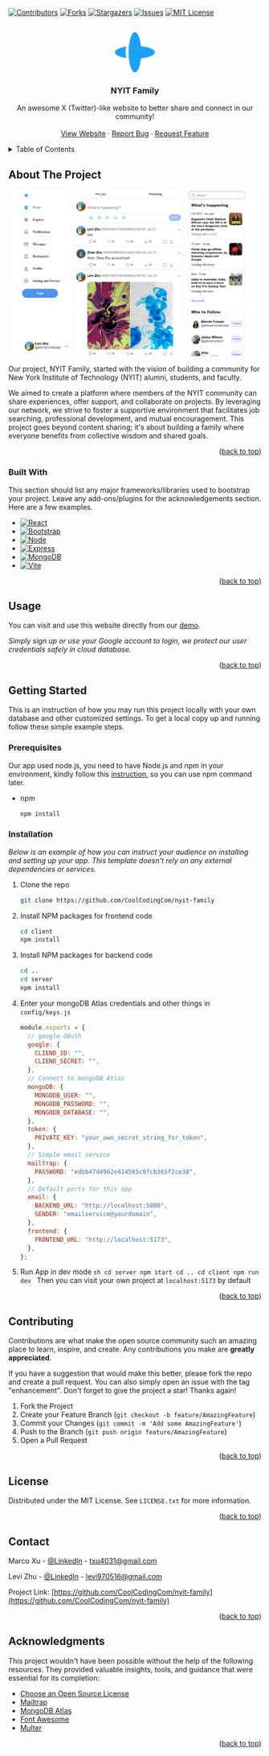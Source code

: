 <!-- PROJECT SHIELDS -->
<!--
*** I'm using markdown "reference style" links for readability.
*** Reference links are enclosed in brackets [ ] instead of parentheses ( ).
*** See the bottom of this document for the declaration of the reference variables
*** for contributors-url, forks-url, etc. This is an optional, concise syntax you may use.
*** https://www.markdownguide.org/basic-syntax/#reference-style-links
-->

[![Contributors][contributors-shield]][contributors-url]
[![Forks][forks-shield]][forks-url]
[![Stargazers][stars-shield]][stars-url]
[![Issues][issues-shield]][issues-url]
[![MIT License][license-shield]][license-url]

<!-- PROJECT LOGO -->
<br />
<div align="center">
  <a href="https://github.com/CoolCodingCom/nyit-family">
    <img src="images/logo.svg" alt="Logo" width="80" height="80">
  </a>

  <h3 align="center">NYIT Family</h3>

  <p align="center">
    An awesome X (Twitter)-like website to better share and connect in our community!
    <br />
    <!-- <a href="https://github.com/othneildrew/Best-README-Template"><strong>Explore the docs »</strong></a>
    <br /> -->
    <br />
    <a href="http://nyitfamily.site">View Website</a>
    ·
    <a href="https://github.com/CoolCodingCom/nyit-family/issues/new?labels=bug&template=bug-report---.md">Report Bug</a>
    ·
    <a href="https://github.com/CoolCodingCom/nyit-family/issues/new?labels=enhancement&template=feature-request---.md">Request Feature</a>
  </p>
</div>

<!-- TABLE OF CONTENTS -->
<details>
  <summary>Table of Contents</summary>
  <ol>
    <li>
      <a href="#about-the-project">About The Project</a>
      <ul>
        <li><a href="#built-with">Built With</a></li>
      </ul>
    </li>
    <li>
      <a href="#getting-started">Getting Started</a>
      <ul>
        <li><a href="#prerequisites">Prerequisites</a></li>
        <li><a href="#installation">Installation</a></li>
      </ul>
    </li>
    <li><a href="#usage">Usage</a></li>
    <li><a href="#contributing">Contributing</a></li>
    <li><a href="#license">License</a></li>
    <li><a href="#contact">Contact</a></li>
    <li><a href="#acknowledgments">Acknowledgments</a></li>
  </ol>
</details>

<!-- ABOUT THE PROJECT -->

## About The Project

[![Product Name Screen Shot][product-screenshot]](https://example.com)

Our project, NYIT Family, started with the vision of building a community for New York Institute of Technology (NYIT) alumni, students, and faculty.

We aimed to create a platform where members of the NYIT community can share experiences, offer support, and collaborate on projects. By leveraging our network, we strive to foster a supportive environment that facilitates job searching, professional development, and mutual encouragement. This project goes beyond content sharing; it's about building a family where everyone benefits from collective wisdom and shared goals.

<p align="right">(<a href="#readme-top">back to top</a>)</p>

### Built With

This section should list any major frameworks/libraries used to bootstrap your project. Leave any add-ons/plugins for the acknowledgements section. Here are a few examples.

- [![React][React.js]][React-url]
- [![Bootstrap][Bootstrap.com]][Bootstrap-url]
- [![Node][Node.com]][Node-url]
- [![Express][Express.com]][Express-url]
- [![MongoDB][MongoDB.com]][MongoDB-url]
- [![Vite][Vite.com]][Vite-url]

<p align="right">(<a href="#readme-top">back to top</a>)</p>

<!-- USAGE EXAMPLES -->

## Usage

You can visit and use this website directly from our <a href="http://nyitfamily.site">demo</a>.

_Simply sign up or use your Google account to login, we protect our user credentials safely in cloud database._

<p align="right">(<a href="#readme-top">back to top</a>)</p>

<!-- GETTING STARTED -->

## Getting Started

This is an instruction of how you may run this project locally with your own database and other customized settings.
To get a local copy up and running follow these simple example steps.

### Prerequisites

Our app used node.js, you need to have Node.js and npm in your environment, kindly follow this [instruction](https://docs.npmjs.com/downloading-and-installing-node-js-and-npm), so you can use npm command later.

- npm
  ```sh
  npm install
  ```

### Installation

_Below is an example of how you can instruct your audience on installing and setting up your app. This template doesn't rely on any external dependencies or services._

1. Clone the repo
   ```sh
   git clone https://github.com/CoolCodingCom/nyit-family
   ```
2. Install NPM packages for frontend code
   ```sh
   cd client
   npm install
   ```
3. Install NPM packages for backend code
   ```sh
   cd ..
   cd server
   npm install
   ```
4. Enter your mongoDB Atlas credentials and other things in `config/keys.js`
   ```js
   module.exports = {
     // google OAuth
     google: {
       CLIEND_ID: "",
       CLIEND_SECRET: "",
     },
     // Connect to mongoDB Atlas
     mongoDB: {
       MONGODB_USER: "",
       MONGODB_PASSWORD: "",
       MONGODB_DATABASE: "",
     },
     token: {
       PRIVATE_KEY: "your_own_secret_string_for_token",
     },
     // Simple email service
     mailtrap: {
       PASSWORD: "edbb47d4962e414565c07cb365f2ce38",
     },
     // Default ports for this app
     email: {
       BACKEND_URL: "http://localhost:5000",
       SENDER: "emailservice@yourdomain",
     },
     frontend: {
       FRONTEND_URL: "http://localhost:5173",
     },
   };
   ```
5. Run App in dev mode
`sh
    cd server
    npm start
    cd ..
    cd client
    npm run dev
    `
Then you can visit your own project at `localhost:5173` by default
<p align="right">(<a href="#readme-top">back to top</a>)</p>

<!-- CONTRIBUTING -->

## Contributing

Contributions are what make the open source community such an amazing place to learn, inspire, and create. Any contributions you make are **greatly appreciated**.

If you have a suggestion that would make this better, please fork the repo and create a pull request. You can also simply open an issue with the tag "enhancement".
Don't forget to give the project a star! Thanks again!

1. Fork the Project
2. Create your Feature Branch (`git checkout -b feature/AmazingFeature`)
3. Commit your Changes (`git commit -m 'Add some AmazingFeature'`)
4. Push to the Branch (`git push origin feature/AmazingFeature`)
5. Open a Pull Request

<p align="right">(<a href="#readme-top">back to top</a>)</p>

<!-- LICENSE -->

## License

Distributed under the MIT License. See `LICENSE.txt` for more information.

<p align="right">(<a href="#readme-top">back to top</a>)</p>

<!-- CONTACT -->

## Contact

Marco Xu - [@LinkedIn](https://www.linkedin.com/in/marcotxu/) - txu4031@gmail.com

Levi Zhu - [@LinkedIn](https://www.linkedin.com/in/levizhu/) - levi970516@gmail.com

Project Link: [https://github.com/CoolCodingCom/nyit-family](https://github.com/CoolCodingCom/nyit-family)

<p align="right">(<a href="#readme-top">back to top</a>)</p>

<!-- ACKNOWLEDGMENTS -->

## Acknowledgments

This project wouldn't have been possible without the help of the following resources. They provided valuable insights, tools, and guidance that were essential for its completion:

- [Choose an Open Source License](https://choosealicense.com)
- [Mailtrap](https://mailtrap.io/)
- [MongoDB Atlas](https://www.googleadservices.com/pagead/aclk?sa=L&ai=DChcSEwjIlbeazb6HAxUMFq0GHfkIACQYABAAGgJwdg&ase=2&gclid=CjwKCAjwqf20BhBwEiwAt7dtdVJSoZULwwVDgDGHAlnUfbjghp6mRyIDxA071uuDAAOypCN_EpAFGBoCq6sQAvD_BwE&ohost=www.google.com&cid=CAESVuD2MLxL-ZWZzBxfe497GWdAL3BW4m9R0FX6JOVVGkTI5fB-pTD94kLoKMIQVcIe0elFf9I7r73hUhLe-qLoSnzPJ2ZCuYI6zZhlmozDkPVPlBfbCcxP&sig=AOD64_06JsKTcak9mGI30pih27D_Ouzjcw&q&nis=4&adurl&ved=2ahUKEwiznbKazb6HAxU0LTQIHcPVDlsQ0Qx6BAgGEAE)
- [Font Awesome](https://fontawesome.com)
- [Multer](https://www.npmjs.com/package/multer)

<p align="right">(<a href="#readme-top">back to top</a>)</p>

<!-- MARKDOWN LINKS & IMAGES -->
<!-- https://www.markdownguide.org/basic-syntax/#reference-style-links -->

[contributors-shield]: https://img.shields.io/github/contributors/CoolCodingCom/nyit-family.svg?style=for-the-badge
[contributors-url]: https://github.com/CoolCodingCom/nyit-family/graphs/contributors
[forks-shield]: https://img.shields.io/github/forks/CoolCodingCom/nyit-family.svg?style=for-the-badge
[forks-url]: https://github.com/CoolCodingCom/nyit-family/network/members
[stars-shield]: https://img.shields.io/github/stars/CoolCodingCom/nyit-family.svg?style=for-the-badge
[stars-url]: https://github.com/CoolCodingCom/nyit-family/stargazers
[issues-shield]: https://img.shields.io/github/issues/CoolCodingCom/nyit-family.svg?style=for-the-badge
[issues-url]: https://github.com/CoolCodingCom/nyit-family/issues
[license-shield]: https://img.shields.io/github/license/CoolCodingCom/nyit-family.svg?style=for-the-badge
[license-url]: https://github.com/CoolCodingCom/nyit-family/blob/master/LICENSE.txt
[linkedin-shield]: https://img.shields.io/badge/-LinkedIn-black.svg?style=for-the-badge&logo=linkedin&colorB=555
[linkedin-url]: https://linkedin.com/in/othneildrew
[product-screenshot]: images/Homepage-screenshot.png
[Next.js]: https://img.shields.io/badge/next.js-000000?style=for-the-badge&logo=nextdotjs&logoColor=white
[Next-url]: https://nextjs.org/
[React.js]: https://img.shields.io/badge/React-20232A?style=for-the-badge&logo=react&logoColor=61DAFB
[React-url]: https://reactjs.org/
[Vue.js]: https://img.shields.io/badge/Vue.js-35495E?style=for-the-badge&logo=vuedotjs&logoColor=4FC08D
[Vue-url]: https://vuejs.org/
[Angular.io]: https://img.shields.io/badge/Angular-DD0031?style=for-the-badge&logo=angular&logoColor=white
[Angular-url]: https://angular.io/
[Svelte.dev]: https://img.shields.io/badge/Svelte-4A4A55?style=for-the-badge&logo=svelte&logoColor=FF3E00
[Svelte-url]: https://svelte.dev/
[Laravel.com]: https://img.shields.io/badge/Laravel-FF2D20?style=for-the-badge&logo=laravel&logoColor=white
[Laravel-url]: https://laravel.com
[Bootstrap.com]: https://img.shields.io/badge/Bootstrap-563D7C?style=for-the-badge&logo=bootstrap&logoColor=white
[Bootstrap-url]: https://getbootstrap.com
[JQuery.com]: https://img.shields.io/badge/jQuery-0769AD?style=for-the-badge&logo=jquery&logoColor=white
[JQuery-url]: https://jquery.com
[MongoDB.com]: https://img.shields.io/badge/MongoDB-47A248?style=for-the-badge&logo=mongodb&logoColor=white
[MongoDB-url]: https://www.mongodb.com/
[Express.com]: https://img.shields.io/badge/express-000000?style=for-the-badge&logo=express&logoColor=white
[Express-url]: https://expressjs.com/
[Node.com]: https://img.shields.io/badge/Node.js-5FA04E?style=for-the-badge&logo=nodedotjs&logoColor=white
[Node-url]: https://nodejs.org
[Vite.com]: https://img.shields.io/badge/Vite-646CFF?style=for-the-badge&logo=vite&logoColor=%23fff
[Vite-url]: https://vitejs.dev/
